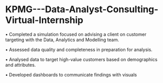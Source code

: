 # KPMG---Data-Analyst-Consulting-Virtual-Internship

• Completed a simulation focused on advising a client on customer targeting with the Data, Analytics and Modelling
team.

• Assessed data quality and completeness in preparation for analysis.

• Analysed data to target high-value customers based on demographics and attributes.

• Developed dashboards to communicate findings with visuals
